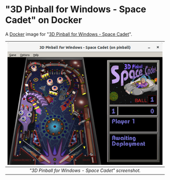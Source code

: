 # "3D Pinball for Windows - Space Cadet" on Docker

A [Docker](https://docker.com) image for "[3D Pinball for Windows - Space Cadet](https://en.wikipedia.org/wiki/Full_Tilt!_Pinball#3D_Pinball_for_Windows_%E2%80%93_Space_Cadet)".

| !["3D Pinball for Windows - Space Cadet" screenshot](screenshot.png) |
|:-----------------------------------------:|
| _"3D Pinball for Windows - Space Cadet" screenshot._ |
